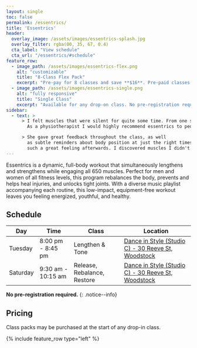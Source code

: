 ```yaml
---
layout: single
toc: false
permalink: /essentrics/
title: 'Essentrics'
header:
  overlay_image: /assets/images/essentrics-splash.jpg
  overlay_filter: rgba(00, 35, 67, 0.4)
  cta_label: "View schedule"
  cta_url: "/essentrics/#schedule"
feature_row:
  - image_path: /assets/images/essentrics-flex.png
    alt: "customizable"
    title: "8-Class Flex Pack"
    excerpt: "Pre-pay for 8 classes and save **$16**. Pre-paid classes can be applied to any drop-in class at any time."
  - image_path: /assets/images/essentrics-single.png
    alt: "fully responsive"
    title: "Single Class"
    excerpt: "Available for any drop-on class. No pre-registration required."
sidebar:
  - text: > 
      > I felt muscles that were silent for quite some time. From one session I feel more energized!
        As a physiotherapist I would highly recommend essentrics to people. **-- Parise**

      > She gave great feedback throughout the class, as well
        as subtle reminders about body position at just the right times throughout. It was
        such a great feeling afterwards. I discovered muscles I didn't even realize I had! **-- David**
---
```


Essentrics is a dynamic, full-body workout that simultaneously lengthens and strengthens while engaging all 650 muscles. Perfect for men and women of all fitness levels, this program rebalances the body, prevents and helps heal injuries, and unlocks tight joints. With a diverse music playlist accompanying each routine, this low-impact, equipment-free workout leaves you feeling energized, youthful, and healthy.

## Schedule

| Day |Time | Class | Location |
| --- |---- | ----- | -------- |
| Tuesday | 8:00 pm - 8:45 pm | Lengthen & Tone | [Dance in Style (Studio C) - 30 Reeve St, Woodstock](https://dancewoodstock.com/)
| Saturday | 9:30 am - 10:15 am | Release, Rebalance, Restore | [Dance in Style (Studio C) - 30 Reeve St, Woodstock](https://dancewoodstock.com/)

**No pre-registration required.** 
{: .notice--info}

## Pricing

Class packs may be purchased at the start of any drop-in class.

{% include feature_row type="left" %}

